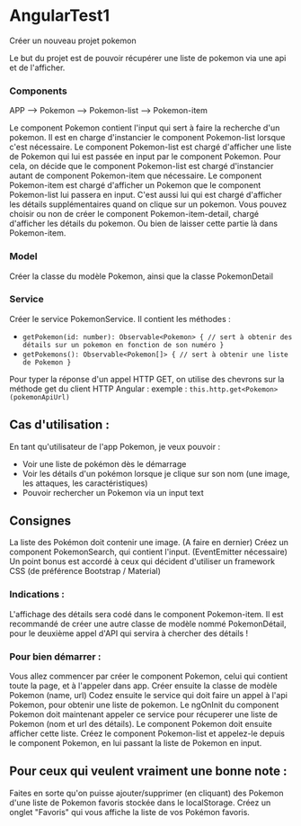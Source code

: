 # AngularTest1

Créer un nouveau projet pokemon

Le but du projet est de pouvoir récupérer une liste de pokemon via une api et de l'afficher.

### Components 

APP --> Pokemon --> Pokemon-list --> Pokemon-item 

Le component Pokemon contient l'input qui sert à faire la recherche d'un pokemon. Il est en charge d'instancier le component Pokemon-list lorsque c'est nécessaire.
Le component Pokemon-list est chargé d'afficher une liste de Pokemon qui lui est passée en input par le component Pokemon. Pour cela, on décide que le component Pokemon-list est chargé d'instancier autant de component Pokemon-item que nécessaire.
Le component Pokemon-item est chargé d'afficher un Pokemon que le component Pokemon-list lui passera en input. C'est aussi lui qui est chargé d'afficher les détails supplémentaires quand on clique sur un pokemon.
Vous pouvez choisir ou non de créer le component Pokemon-item-detail, chargé d'afficher les détails du pokemon. Ou bien de laisser cette partie là dans Pokemon-item.

### Model

Créer la classe du modèle Pokemon, ainsi que la classe PokemonDetail

### Service 

Créer le service PokemonService. 
Il contient les méthodes :
- `getPokemon(id: number): Observable<Pokemon> { // sert à obtenir des détails sur un pokemon en fonction de son numéro }`
- `getPokemons(): Observable<Pokemon[]> { // sert à obtenir une liste de Pokemon }`

Pour typer la réponse d'un appel HTTP GET, on utilise des chevrons sur la méthode get du client HTTP Angular :
exemple : `this.http.get<Pokemon>(pokemonApiUrl)`

## Cas d'utilisation :

En tant qu'utilisateur de l'app Pokemon, je veux pouvoir :
- Voir une liste de pokémon dès le démarrage
- Voir les détails d'un pokémon lorsque je clique sur son nom (une image, les attaques, les caractéristiques)
- Pouvoir rechercher un Pokemon via un input text

## Consignes

La liste des Pokémon doit contenir une image. (A faire en dernier)
Créez un component PokemonSearch, qui contient l'input. (EventEmitter nécessaire)
Un point bonus est accordé à ceux qui décident d'utiliser un framework CSS (de préférence Bootstrap / Material)

### Indications :

L'affichage des détails sera codé dans le component Pokemon-item. Il est recommandé de créer une autre classe de modèle nommé PokemonDétail, pour le deuxième appel d'API qui servira à chercher des détails !


### Pour bien démarrer :

Vous allez commencer par créer le component Pokemon, celui qui contient toute la page, et à l'appeler dans app.
Créer ensuite la classe de modèle Pokemon (name, url)
Codez ensuite le service qui doit faire un appel à l'api Pokemon, pour obtenir une liste de pokemon.
Le ngOnInit du component Pokemon doit maintenant appeler ce service pour récuperer une liste de Pokemon (nom et url des détails).
Le component Pokemon doit ensuite afficher cette liste. Créez le component Pokemon-list et appelez-le depuis le component Pokemon, en lui passant la liste de Pokemon en input.


## Pour ceux qui veulent vraiment une bonne note :

Faites en sorte qu'on puisse ajouter/supprimer (en cliquant) des Pokemon d'une liste de Pokemon favoris stockée dans le localStorage.
Créez un onglet "Favoris" qui vous affiche la liste de vos Pokémon favoris.
